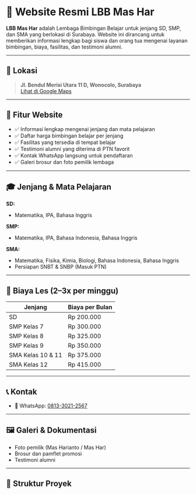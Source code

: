# 🌟 Website Resmi LBB Mas Har

**LBB Mas Har** adalah Lembaga Bimbingan Belajar untuk jenjang SD, SMP, dan SMA yang berlokasi di Surabaya. Website ini dirancang untuk memberikan informasi lengkap bagi siswa dan orang tua mengenai layanan bimbingan, biaya, fasilitas, dan testimoni alumni.

---

## 📍 Lokasi
> **Jl. Bendul Merisi Utara 11 D, Wonocolo, Surabaya**  
> [Lihat di Google Maps](https://maps.app.goo.gl/GvMsyGbX7emv2fL18)

---

## 🧾 Fitur Website

- ✅ Informasi lengkap mengenai jenjang dan mata pelajaran
- ✅ Daftar harga bimbingan belajar per jenjang
- ✅ Fasilitas yang tersedia di tempat belajar
- ✅ Testimoni alumni yang diterima di PTN favorit
- ✅ Kontak WhatsApp langsung untuk pendaftaran
- ✅ Galeri brosur dan foto pemilik lembaga

---

## 🎓 Jenjang & Mata Pelajaran

**SD:**
- Matematika, IPA, Bahasa Inggris

**SMP:**
- Matematika, IPA, Bahasa Indonesia, Bahasa Inggris

**SMA:**
- Matematika, Fisika, Kimia, Biologi, Bahasa Indonesia, Bahasa Inggris  
- Persiapan SNBT & SNBP (Masuk PTN)

---

## 💸 Biaya Les (2–3x per minggu)

| Jenjang               | Biaya per Bulan   |
|----------------------|-------------------|
| SD                   | Rp 200.000        |
| SMP Kelas 7          | Rp 300.000        |
| SMP Kelas 8          | Rp 325.000        |
| SMP Kelas 9          | Rp 350.000        |
| SMA Kelas 10 & 11    | Rp 375.000        |
| SMA Kelas 12         | Rp 415.000        |

---

## 📞 Kontak

- 📱 WhatsApp: [0813-3021-2567](https://wa.me/6281330212567)

---

## 🖼️ Galeri & Dokumentasi

- Foto pemilik (Mas Harianto / Mas Har)  
- Brosur dan pamflet promosi  
- Testimoni alumni

---

## 📌 Struktur Proyek

